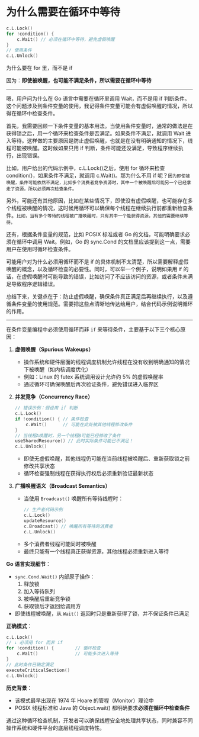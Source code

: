 # 为什么需要在循环中等待

```go
c.L.Lock()
for !condition() {
    c.Wait() // 必须在循环中等待，避免虚假唤醒
}
// 使用条件
c.L.Unlock()

```

为什么要在 for 里，而不是 if

因为：**即使被唤醒，也可能不满足条件，所以需要在循环中等待**

---

嗯，用户问为什么在 Go 语言中需要在循环里调用 Wait，而不是用 if 判断条件。这个问题涉及到条件变量的使用，我记得条件变量可能会有虚假唤醒的情况，所以得在循环中检查条件。

首先，我需要回顾一下条件变量的基本用法。当使用条件变量时，通常的做法是在获得锁之后，用一个循环来检查条件是否满足。如果条件不满足，就调用 Wait 进入等待。这样做的主要原因是防止虚假唤醒，也就是在没有明确通知的情况下，线程可能被唤醒。这时候如果只用 if 判断，条件可能还没满足，导致程序继续执行，出现错误。

比如，用户给出的代码示例中，c.L.Lock()之后，使用 for 循环来检查 condition()，如果条件不满足，就调用 c.Wait()。那为什么不用 if 呢？`因为即使被唤醒，条件可能依然不满足，比如多个消费者竞争资源时，其中一个被唤醒后可能另一个已经拿走了资源，所以必须再次检查条件。`

另外，可能还有其他原因，比如在某些情况下，即使没有虚假唤醒，也可能存在多个线程被唤醒的情况，这时候用循环可以确保每个线程在继续执行前都重新检查条件。`比如，当有多个等待的线程被广播唤醒时，只有其中一个能获得资源，其他的需要继续等待。`

还有，根据条件变量的规范，比如 POSIX 标准或者 Go 的文档，可能明确要求必须在循环中调用 Wait。例如，Go 的 sync.Cond 的文档里应该提到这一点，需要用户在使用时循环检查条件。

可能用户对为什么必须用循环而不是 if 的具体机制不太清楚，所以需要解释虚假唤醒的概念，以及循环检查的必要性。同时，可以举一个例子，说明如果用 if 的话，在虚假唤醒时可能导致的错误，比如访问了不应该访问的资源，或者条件未满足导致程序逻辑错误。

总结下来，关键点在于：防止虚假唤醒，确保条件真正满足后再继续执行，以及遵循条件变量的使用规范。需要把这些点清晰地传达给用户，结合代码示例说明循环的作用。

---

在条件变量编程中必须使用循环而非 `if` 来等待条件，主要基于以下三个核心原因：

1. **虚假唤醒（Spurious Wakeups）**

   - 操作系统和硬件层面的线程调度机制允许线程在没有收到明确通知的情况下被唤醒（如内核调度优化）
   - 例如：Linux 的 futex 系统调用设计允许约 5% 的虚假唤醒率
   - 通过循环可确保唤醒后再次验证条件，避免错误进入临界区

2. **并发竞争（Concurrency Race）**

   ```go
   // 错误示例：假设用 if 判断
   c.L.Lock()
   if !condition() { // 条件检查
       c.Wait()      // 可能在此处被其他线程修改条件
   }
   // 当线程A唤醒时，另一个线程B可能已经修改了条件
   useSharedResource() // 此时实际条件可能已不满足！
   c.L.Unlock()
   ```

   - 即使无虚假唤醒，其他线程仍可能在当前线程被唤醒后、重新获取锁之前修改共享状态
   - 循环检查强制线程在获得执行权后必须重新验证最新状态

3. **广播唤醒语义（Broadcast Semantics）**
   - 当使用 `Broadcast()` 唤醒所有等待线程时：
     ```go
     // 生产者代码示例
     c.L.Lock()
     updateResource()
     c.Broadcast() // 唤醒所有等待的消费者
     c.L.Unlock()
     ```
   - 多个消费者线程可能同时被唤醒
   - 最终只能有一个线程真正获得资源，其他线程必须重新进入等待

**Go 语言实现细节**：

- `sync.Cond.Wait()` 内部原子操作：
  1. 释放锁
  2. 加入等待队列
  3. 被唤醒后重新竞争锁
  4. 获取锁后才返回给调用方
- 即使线程被唤醒，从 `Wait()` 返回时只是重新获得了锁，并不保证条件已满足

**正确模式**：

```go
c.L.Lock()
// ↓ 必须用 for 而非 if
for !condition() {        // 循环检查
    c.Wait()              // 可能多次进入等待
}
// 此时条件已确定满足
executeCriticalSection()
c.L.Unlock()
```

**历史背景**：

- 该模式最早出现在 1974 年 Hoare 的管程（Monitor）理论中
- POSIX 线程标准和 Java 的 Object.wait() 都明确要求**必须在循环中检查条件**

通过这种循环检查机制，开发者可以确保线程安全地处理共享状态，同时兼容不同操作系统和硬件平台的底层线程调度特性。
